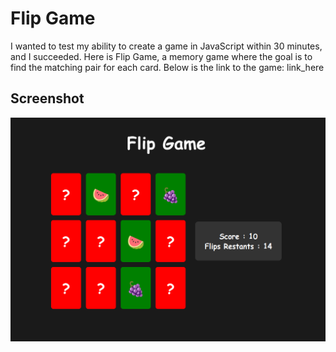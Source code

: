 # Flip Game

I wanted to test my ability to create a game in JavaScript within 30 minutes, and I succeeded. Here is Flip Game, a memory game where the goal is to find the matching pair for each card. Below is the link to the game: link_here

## Screenshot

![Flip Game Screenshot](./screenshot.png)
